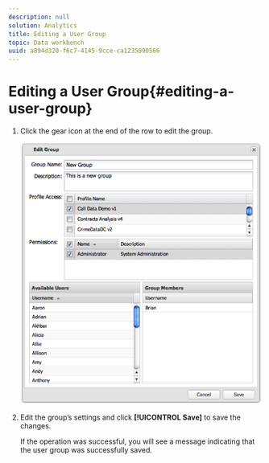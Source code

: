 ```yaml
---
description: null
solution: Analytics
title: Editing a User Group
topic: Data workbench
uuid: a894d320-f6c7-4145-9cce-ca1235090566
---
```


# Editing a User Group{#editing-a-user-group}

1. Click the gear icon at the end of the row to edit the group.

   ![](assets/edit_user_group.png)

1. Edit the group’s settings and click **[!UICONTROL Save]** to save the changes.

   If the operation was successful, you will see a message indicating that the user group was successfully saved. 